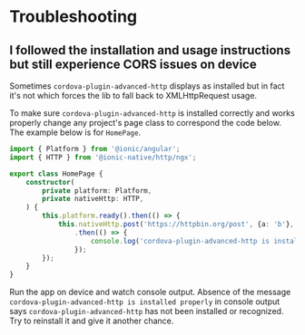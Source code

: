 # Troubleshooting

## I followed the installation and usage instructions but still experience CORS issues on device

Sometimes `cordova-plugin-advanced-http` displays as installed but in fact it's not which forces the lib to fall back to XMLHttpRequest usage.

To make sure `cordova-plugin-advanced-http` is installed correctly and works properly change any project's page class to correspond the code below. The example below is for `HomePage`.

```typescript
import { Platform } from '@ionic/angular';
import { HTTP } from '@ionic-native/http/ngx';

export class HomePage {
    constructor(
        private platform: Platform,
        private nativeHttp: HTTP,
    ) {
        this.platform.ready().then(() => {
            this.nativeHttp.post('https://httpbin.org/post', {a: 'b'}, {})
                .then(() => {
                    console.log('cordova-plugin-advanced-http is installed properly');
                });
        });
    }
}
```

Run the app on device and watch console output. Absence of the message `cordova-plugin-advanced-http is installed properly` in console output says `cordova-plugin-advanced-http` has not been installed or recognized. Try to reinstall it and give it another chance.
